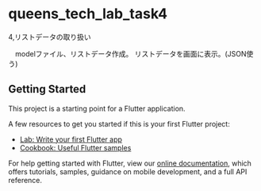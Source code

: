# queens_tech_lab_task4

4,リストデータの取り扱い

　modelファイル、リストデータ作成。
 リストデータを画面に表示。(JSON使う)

## Getting Started

This project is a starting point for a Flutter application.

A few resources to get you started if this is your first Flutter project:

- [Lab: Write your first Flutter app](https://flutter.dev/docs/get-started/codelab)
- [Cookbook: Useful Flutter samples](https://flutter.dev/docs/cookbook)

For help getting started with Flutter, view our
[online documentation](https://flutter.dev/docs), which offers tutorials,
samples, guidance on mobile development, and a full API reference.
